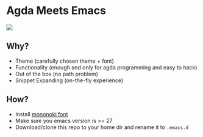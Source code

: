 # Agda Meets Emacs

![](https://user-images.githubusercontent.com/31076337/143224141-5803c7d3-6b3e-4146-baf3-9530de3b52ae.png)

## Why?

* Theme (carefully chosen theme + font)
* Functionality (enough and only for agda programming and easy to hack)
* Out of the box (no path problem)
* Snippet Expanding (on-the-fly experience)

## How?

* Install [mononoki font](https://madmalik.github.io/mononoki/)
* Make sure you emacs version is >= 27
* Download/clone this repo to your home dir and rename it to `.emacs.d`
